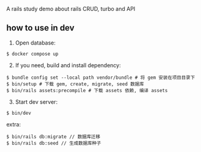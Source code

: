 A rails study demo about rails CRUD, turbo and API

## how to use in dev

1. Open database:

```
$ docker compose up
```

2. If you need, build and install dependency:

```
$ bundle config set --local path vendor/bundle # 将 gem 安装在项目目录下
$ bin/setup # 下载 gem, create, migrate, seed 数据库
$ bin/rails assets:precompile # 下载 assets 依赖, 编译 assets
```

3. Start dev server:

```
$ bin/dev
```

extra:

```
$ bin/rails db:migrate // 数据库迁移
$ bin/rails db:seed // 生成数据库种子
```
